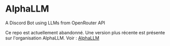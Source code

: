 # AlphaLLM
A Discord Bot using LLMs from OpenRouter API

Ce repo est actuellement abandonné.
Une version plus récente est présente sur l'organisation AlphaLLM.
Voir : [AlphaLLM](https://github.com/AlphaLLM/AlphaLLM)
